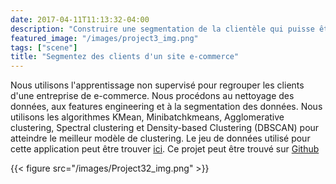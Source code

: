 ```yaml
---
date: 2017-04-11T11:13:32-04:00
description: "Construire une segmentation de la clientèle qui puisse être utilisée dans des campagnes de communication quotidiennes."
featured_image: "/images/project3_img.png"
tags: ["scene"]
title: "Segmentez des clients d'un site e-commerce"
---
```


Nous utilisons l'apprentissage non supervisé pour regrouper les clients d'une entreprise de e-commerce. Nous procédons au nettoyage des données, aux features engineering et à la segmentation des données. Nous utilisons les algorithmes KMean, Minibatchkmeans, Agglomerative clustering, Spectral clustering et Density-based Clustering (DBSCAN) pour atteindre le meilleur modèle de clustering. Le jeu de données utilisé pour cette application peut être trouver [ici](https://www.kaggle.com/olistbr/brazilian-ecommerce). Ce projet peut être trouvé sur [Github](https://github.com/daidi06/Project3)

{{< figure src="/images/Project32_img.png" >}}
